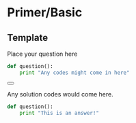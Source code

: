 # Primer/Basic

## Template

Place your question here

```Python
def question():
    print "Any codes might come in here"
```

<button class="section" target="solution" show="Show solution" hide="Hide solution"></button>


<!--sec data-title="Solution" data-id="solution" data-show=false ces-->
Any solution codes would come here.
```Python
def question():
    print "This is an answer!"
```
<!--endsec-->

